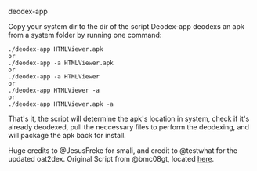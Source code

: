 deodex-app

Copy your system dir to the dir of the script
Deodex-app deodexs an apk from a system folder by running one command:

    ./deodex-app HTMLViewer.apk 
    or
    ./deodex-app -a HTMLViewer.apk
    or
    ./deodex-app -a HTMLViewer
    or
    ./deodex-app HTMLViewer -a
    or
    ./deodex-app HTMLViewer.apk -a

That's it, the script will determine the apk's location in system, check if it's already deodexed, pull the neccessary
files to perform the deodexing, and will package the apk back for install.

Huge credits to @JesusFreke for smali, and credit to @testwhat for the updated oat2dex.
Original Script from @bmc08gt, located [here](https://github.com/bmc08gt/scripts/tree/master/deodex-lollipop).
